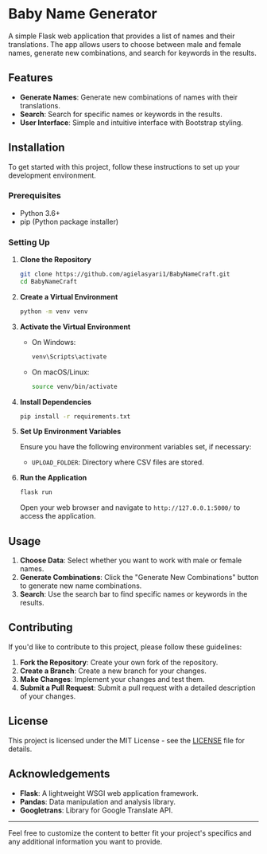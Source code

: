 # Baby Name Generator

A simple Flask web application that provides a list of names and their translations. The app allows users to choose between male and female names, generate new combinations, and search for keywords in the results.

## Features

- **Generate Names**: Generate new combinations of names with their translations.
- **Search**: Search for specific names or keywords in the results.
- **User Interface**: Simple and intuitive interface with Bootstrap styling.

## Installation

To get started with this project, follow these instructions to set up your development environment.

### Prerequisites

- Python 3.6+
- pip (Python package installer)

### Setting Up

1. **Clone the Repository**

    ```bash
    git clone https://github.com/agielasyari1/BabyNameCraft.git
    cd BabyNameCraft
    ```

2. **Create a Virtual Environment**

    ```bash
    python -m venv venv
    ```

3. **Activate the Virtual Environment**

    - On Windows:
    
      ```bash
      venv\Scripts\activate
      ```

    - On macOS/Linux:
    
      ```bash
      source venv/bin/activate
      ```

4. **Install Dependencies**

    ```bash
    pip install -r requirements.txt
    ```

5. **Set Up Environment Variables**

    Ensure you have the following environment variables set, if necessary:

    - `UPLOAD_FOLDER`: Directory where CSV files are stored.

6. **Run the Application**

    ```bash
    flask run
    ```

    Open your web browser and navigate to `http://127.0.0.1:5000/` to access the application.

## Usage

1. **Choose Data**: Select whether you want to work with male or female names.
2. **Generate Combinations**: Click the "Generate New Combinations" button to generate new name combinations.
3. **Search**: Use the search bar to find specific names or keywords in the results.

## Contributing

If you'd like to contribute to this project, please follow these guidelines:

1. **Fork the Repository**: Create your own fork of the repository.
2. **Create a Branch**: Create a new branch for your changes.
3. **Make Changes**: Implement your changes and test them.
4. **Submit a Pull Request**: Submit a pull request with a detailed description of your changes.

## License

This project is licensed under the MIT License - see the [LICENSE](LICENSE) file for details.

## Acknowledgements

- **Flask**: A lightweight WSGI web application framework.
- **Pandas**: Data manipulation and analysis library.
- **Googletrans**: Library for Google Translate API.

---

Feel free to customize the content to better fit your project's specifics and any additional information you want to provide.
